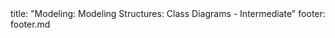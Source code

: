 <frontmatter>
title: "Modeling: Modeling Structures: Class Diagrams - Intermediate"
footer: footer.md
</frontmatter>

<include src="unit-inPage-asFlat.md" boilerplate />